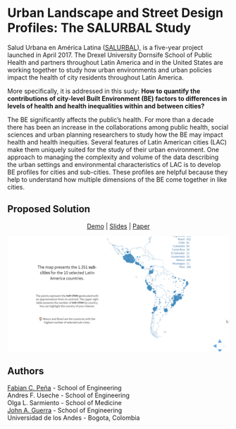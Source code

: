 # Urban Landscape and Street Design Profiles: The SALURBAL Study

Salud Urbana en América Latina ([SALURBAL](https://drexel.edu/lac/salurbal/overview/)), is a five-year project launched in April 2017. The Drexel University Dornsife School of Public Health and partners throughout Latin America and in the United States are working together to study how urban environments and urban policies impact the health of city residents throughout Latin America.

More specifically, it is addressed in this sudy: **How to quantify the contributions of city-level Built Environment (BE) factors to differences in levels of health and health inequalities within and between cities?**

The BE significantly affects the public’s health. For more than a decade there has been an increase in the collaborations among public health, social sciences and urban planning researchers to study how the BE may impact health and health inequities. Several features of Latin American cities (LAC) make them uniquely suited for the study of their urban environment. One approach to managing the complexity and volume of the data describing the urban settings and environmental characteristics of LAC is to develop BE profiles for cities and sub-cities. These profiles are helpful because they help to understand how multiple dimensions of the BE come together in like cities.
 
## Proposed Solution

<p align="center">
  <a href="https://fabiancpl.github.io/salurbal/">Demo</a> |
  <a href="https://docs.google.com/presentation/d/19TM8mUnwzEZCaLqs_d_lis9ooL8bb3x6oT5Vmpbhcec/edit?usp=sharing">Slides</a> |
  <a href="https://fabiancpl.github.io/salurbal/docs/paper.pdf">Paper</a>
</p>

![Demo](images/thumbnail.gif)

## Authors

[Fabian C. Peña](https://fabiancpl.github.io) - School of Engineering
<br />
Andres F. Useche - School of Engineering
<br />
Olga L. Sarmiento - School of Medicine
<br />
[John A. Guerra](http://johnguerra.co/) - School of Engineering
<br />
Universidad de los Andes - Bogota, Colombia
